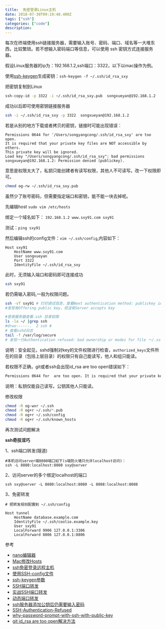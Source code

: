 ```yaml
---
title:  免密登录Linux主机
date: 2018-07-30T09:19:48.400Z
tags: ["ssh"]
categories: ["code"]
description:
---
```


每次在终端使用ssh链接服务器，需要输入账号、密码、端口、域名等一大堆东西，比较繁琐。若不想输入密码端口等信息，可以使用 ssh 密钥方式连接服务器。


假设Linux服务器的ip为：192.168.1.2,ssh端口：3322，以下以mac操作为例。


使用[ssh-keygen](https://blog.csdn.net/u013227473/article/details/78989041)生成密钥：`ssh-keygen -f ~/.ssh/id_rsa_sxy`


把密钥复制到Linux
```sh
ssh-copy-id -p 3322 -i ~/.ssh/id_rsa_sxy.pub  songxueyan@192.168.1.2
```

成功以后即可使用密钥链接服务器

```sh
ssh -i ~/.ssh/id_rsa_sxy -p 3322  songxueyan@192.168.1.2
```

若是从别的地方下载或者拷贝的密钥，链接时可能出现错误：
```
Permissions 0644 for '/Users/songyangcong/.ssh/id_rsa_sxy' are too open.
It is required that your private key files are NOT accessible by others.
This private key will be ignored.
Load key "/Users/songyangcong/.ssh/id_rsa_sxy": bad permissions
songxueyan@192.168.1.2: Permission denied (publickey).
```

意思是权限太大了，私钥只能创建者有读写权限，其他人不可读写。改一下权限即可。
```bash
chmod og-rw ~/.ssh/id_rsa_sxy.pub
```




虽然少了账号密码，但需要指定端口和密钥，能不能一块去掉呢。


先编辑host
`sudo vim /etc/hosts`

绑定一个域名如下：
`192.168.1.2 www.sxy91.com sxy91`

测试：`ping sxy91`

然后编辑ssh的config文件：`vim ~/.ssh/config`,内容如下： 
```nginx
Host sxy91
    HostName www.sxy91.com
    User songxueyan
    Port 3322
    IdentityFile ~/.ssh/id_rsa_sxy
```

此时，无须输入端口和密码即可连接成功

```sh
ssh sxy91
```

若仍需输入密码,一般为权限问题。

```sh
ssh -vT sxy91 # 打印调试信息，查看Next authentication method: publickey 以后的行。
#发现有Offering public key，但没有Server accepts key

#登录服务器查看.ssh 目录权限
ls -la ~/ |grep ssh
#drwx------.  2 ssh # 
# 查看sshd日志
tail -f /var/log/secure
# 发现一行Authentication refused: bad ownership or modes for file ～/.ssh/authorized_keys
```

说明：安全起见，sshd强制对key的文件权限进行检查，`authorized_keys`文件所在的目录（包括上层目录）的权限只有自己能读写，他人和组只能读。

若权限不正确，git或者ssh会出现id_rsa are too open错误如下：
```bash
Permissions 0644 for  are too open. It is required that your private key files are NOT accessible by others. This private key will be ignored.
```

说明：私钥仅能自己读写。公钥其他人只能读。

修改权限

```bash
chmod -R og-wxr ~/.ssh
chmod -R og+r ~/.ssh/*.pub
chmod -R og+r ~/.ssh/config
chmod -R og+r ~/.ssh/known_hosts
```

再次测试问题解决




**ssh奇技淫巧**

1、ssh端口转发(隧道)
```
#本机访问server端8080端口如下(s端防火墙只允许localhost访问)：
ssh -L 8080:localhost:8080 sxy@server
```

2、访问server的多个绑定localhost的端口
```
ssh sxy@server -L 8080:localhost:8080 -L 8088:localhost:8088
```

3、免密转发
```
# 把转发规则配置到 ~/.ssh/config

Host tunnel
    HostName database.example.com
    IdentityFile ~/.ssh/coolio.example.key
    User sxy91
    LocalForward 9906 127.0.0.1:3306
    LocalForward 8806 127.0.0.1:8806
```


参考

- [nano编辑器](https://www.vpser.net/manage/nano.html)
- [Mac修改Hosts](https://www.jianshu.com/p/752211238c1b)
- [ssh免密登录远程主机](https://blog.csdn.net/feinifi/article/details/78213297)
- [使用SSH-config文件](http://daemon369.github.io/ssh/2015/03/21/using-ssh-config-file)
- [ssh-keygen参数](https://blog.51cto.com/13691477/2121696)
- [SSH端口转发](https://www.cnblogs.com/520yang/articles/5405323.html)
- [实战SSH端口转发](https://www.ibm.com/developerworks/cn/linux/l-cn-sshforward/)
- [动态端口转发](https://blog.fundebug.com/2017/04/24/ssh-port-forwarding/)
- [ssh服务器添加公钥后仍需要输入密码](https://www.bo56.com/ssh%E5%85%8D%E5%AF%86%E7%A0%81%E7%99%BB%E9%99%86%E8%AE%BE%E7%BD%AE%E6%97%B6authentication-refused-bad-ownership-or-modes%E9%94%99%E8%AF%AF%E8%A7%A3%E5%86%B3%E6%96%B9%E6%B3%95/)
- [SSH-Authentication-Refused](https://www.daveperrett.com/articles/2010/09/14/ssh-authentication-refused/)
- [why-password-prompt-with-ssh-with-public-key](https://unix.stackexchange.com/questions/36540/why-am-i-still-getting-a-password-prompt-with-ssh-with-public-key-authentication)
- [git id_rsa are too open解决方法](https://www.jianshu.com/p/ac1594058493)